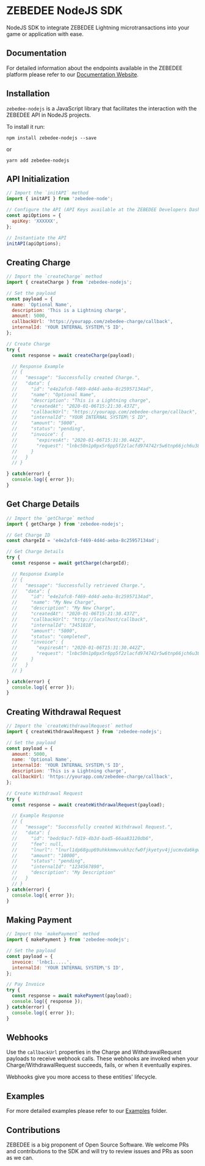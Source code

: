 # ZEBEDEE NodeJS SDK

NodeJS SDK to integrate ZEBEDEE Lightning microtransactions into your game or application with ease.

## Documentation

For detailed information about the endpoints available in the ZEBEDEE platform please refer to our [Documentation Website](https://postman.zebedee.team).

## Installation

`zebedee-nodejs` is a JavaScript library that facilitates the interaction with the ZEBEDEE API in NodeJS projects.

To install it run:

```
npm install zebedee-nodejs --save
```
or
```
yarn add zebedee-nodejs
```

## API Initialization

```js
// Import the `initAPI` method
import { initAPI } from 'zebedee-node';

// Configure the API (API Keys available at the ZEBEDEE Developers Dashboard)
const apiOptions = {
  apiKey: 'XXXXXX',
};

// Instantiate the API
initAPI(apiOptions);
```

## Creating Charge

```js
// Import the `createCharge` method
import { createCharge } from 'zebedee-nodejs';

// Set the payload
const payload = {
  name: 'Optional Name',
  description: 'This is a Lightning charge',
  amount: 5000,
  callbackUrl: 'https://yourapp.com/zebedee-charge/callback',
  internalId: 'YOUR INTERNAL SYSTEM\'S ID',
};

// Create Charge
try {
  const response = await createCharge(payload);

  // Response Example
  // {
  //   "message": "Successfully created Charge.",
  //   "data": {
  //     "id": "e4e2afc8-f469-4d4d-aeba-8c25957134ad",
  //     "name": "Optional Name",
  //     "description": "This is a Lightning charge",
  //     "createdAt": "2020-01-06T15:21:30.437Z",
  //     "callbackUrl": "https://yourapp.com/zebedee-charge/callback",
  //     "internalId": "YOUR INTERNAL SYSTEM\'S ID",
  //     "amount": "5000",
  //     "status": "pending",
  //     "invoice": {
  //       "expiresAt": "2020-01-06T15:31:30.442Z",
  //       "request": "lnbc50n1p0px5r6pp5f2zlacfd974742r5w6tnp66jch6u38nz03gy82xuzrczuc4cywqsdq4f4ujqnn9wusyx6rpwfnk2cqzpgxqzjc9qy9qsqsp57xlerer20wufen50grclt3np5rm640yfve72mvaqu096pthtt8vqjj0pvpfxft4nmqxx3w6klsw80f625qfdkveedehur8wumgkzq9lsz6z5tk9afsnnuzusd2qtrczkuyu9sn8c30f3ldg584y6a2mhvfgqc3m8rm"
  //     }
  //   }
  // }

} catch(error) {
  console.log({ error });
}
```

## Get Charge Details

```js
// Import the `getCharge` method
import { getCharge } from 'zebedee-nodejs';

// Get Charge ID
const chargeId = 'e4e2afc8-f469-4d4d-aeba-8c25957134ad';

// Get Charge Details
try {
  const response = await getCharge(chargeId);

  // Response Example
  // {
  //   "message": "Successfully retrieved Charge.",
  //   "data": {
  //     "id": "e4e2afc8-f469-4d4d-aeba-8c25957134ad",
  //     "name": "My New Charge",
  //     "description": "My New Charge",
  //     "createdAt": "2020-01-06T15:21:30.437Z",
  //     "callbackUrl": "http://localhost/callback",
  //     "internalId": "3451818",
  //     "amount": "5000",
  //     "status": "completed",
  //     "invoice": {
  //       "expiresAt": "2020-01-06T15:31:30.442Z",
  //       "request": "lnbc50n1p0px5r6pp5f2zlacfd974742r5w6tnp66jch6u38nz03gy82xuzrczuc4cywqsdq4f4ujqnn9wusyx6rpwfnk2cqzpgxqzjc9qy9qsqsp57xlerer20wufen50grclt3np5rm640yfve72mvaqu096pthtt8vqjj0pvpfxft4nmqxx3w6klsw80f625qfdkveedehur8wumgkzq9lsz6z5tk9afsnnuzusd2qtrczkuyu9sn8c30f3ldg584y6a2mhvfgqc3m8rm"
  //     }
  //   }
  // }

} catch(error) {
  console.log({ error });
}
```

## Creating Withdrawal Request

```js
// Import the `createWithdrawalRequest` method
import { createWithdrawalRequest } from 'zebedee-nodejs';

// Set the payload
const payload = {
  amount: 5000,
  name: 'Optional Name',
  internalId: 'YOUR INTERNAL SYSTEM\'S ID',
  description: 'This is a Lightning charge',
  callbackUrl: 'https://yourapp.com/zebedee-charge/callback',
};

// Create Withdrawal Request
try {
  const response = await createWithdrawalRequest(payload);

  // Example Response
  // {
  //   "message": "Successfully created Withdrawal Request.",
  //   "data": {
  //     "id": "bedc9ac7-fd19-4b3d-bad5-66aa83120db6",
  //     "fee": null,
  //     "lnurl": "lnurl1dp68gup69uhkkmmwvukhzcfw0fjkyetyv4jjucmvda6kgw3cxqcrqtmkxqhhw6t5dpj8ycthv9kz6un9w96k2um5wvkhqcted3hkzeplwdjkxun9ws7nxdpj89jrsdtxxgckxvp3xq6nvctyxpjkzwphxuexzcm9xejnjvekxumxvwpcxg6rxvfcxf3nywfh8ymnxvrrx43ngwfkvgurqdtpxshffa9l",
  //     "amount": "10000",
  //     "status": "pending",
  //     "internalId": "1234567890",
  //     "description": "My Description"
  //   }
  // }
} catch(error) {
  console.log({ error });
}
```

## Making Payment

```js
// Import the `makePayment` method
import { makePayment } from 'zebedee-nodejs';

// Set the payload
const payload = {
  invoice: 'lnbc1.....',
  internalId: 'YOUR INTERNAL SYSTEM\'S ID',
};

// Pay Invoice
try {
  const response = await makePayment(payload);
  console.log({ response });
} catch(error) {
  console.log({ error });
}
```

## Webhooks

Use the `callbackUrl` properties in the Charge and WithdrawalRequest payloads to receive webhook calls. These webhooks are invoked when your Charge/WithdrawalRequest succeeds, fails, or when it eventually expires.

Webhooks give you more access to these entities' lifecycle.

## Examples

For more detailed examples please refer to our [Examples](https://google.com) folder.

## Contributions

ZEBEDEE is a big proponent of Open Source Software. We welcome PRs and contributions to the SDK and will try to review issues and PRs as soon as we can.





